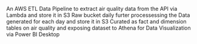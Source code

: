 An AWS ETL Data Pipeline to extract air quality data from the API via Lambda and store it in S3 Raw bucket daily furter processessing the Data generated for each day and store it in S3 Curated as fact and dimension tables on air quality and exposing dataset to Athena for Data Visualization via Power BI Desktop
